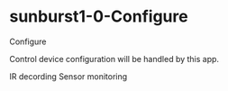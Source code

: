 # sunburst1-0-Configure
Configure

Control device configuration will be handled by this app.

IR decording
Sensor monitoring
